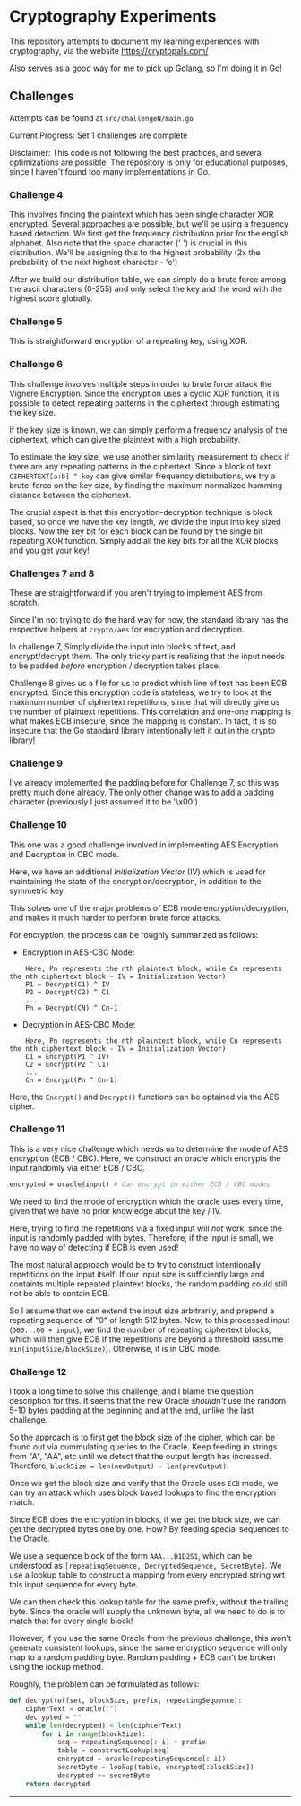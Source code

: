 # Cryptography Experiments

This repository attempts to document my learning experiences with cryptography, via the website https://cryptopals.com/

Also serves as a good way for me to pick up Golang, so I'm doing it in Go!

## Challenges

Attempts can be found at `src/challengeN/main.go`

Current Progress: Set 1 challenges are complete

Disclaimer: This code is not following the best practices, and several optimizations are possible. The repository is only for educational purposes, since I haven't found too many implementations in Go.

### Challenge 4

This involves finding the plaintext which has been single character XOR encrypted. Several approaches are possible, but we'll be using a frequency based detection. We first get the frequency distribution prior for the english alphabet. Also note that the space character (' ') is crucial in this distribution. We'll be assigning this to the highest probability (2x the probability of the next highest character - 'e')

After we build our distribution table, we can simply do a brute force among the ascii characters (0-255) and only select the key and the word with the highest score globally.

### Challenge 5

This is straightforward encryption of a repeating key, using XOR.

### Challenge 6

This challenge involves multiple steps in order to brute force attack the Vignere Encryption. Since the encryption uses a cyclic XOR function, it is possible to detect repeating patterns in the ciphertext through estimating the key size.

If the key size is known, we can simply perform a frequency analysis of the ciphertext, which can give the plaintext with a high probability.

To estimate the key size, we use another similarity measurement to check if there are any repeating patterns in the ciphertext. Since a block of text `CIPHERTEXT[a:b] ^ key` can give similar frequency distributions, we try a brute-force on the key size, by finding the maximum normalized hamming distance between the ciphertext.

The crucial aspect is that this encryption-decryption technique is block based, so once we have the key length, we divide the input into key sized blocks. Now the key bit for each block can be found by the single bit repeating XOR function. Simply add all the key bits for all the XOR blocks, and you get your key!

### Challenges 7 and 8

These are straightforward if you aren't trying to implement AES from scratch.

Since I'm not trying to do the hard way for now, the standard library has the respective helpers at `crypto/aes` for encryption and decryption.

In challenge 7, Simply divide the input into blocks of text, and encrypt/decrypt them. The only tricky part is realizing that the input needs to be padded *before* encryption / decryption takes place.

Challenge 8 gives us a file for us to predict which line of text has been ECB encrypted. Since this encryption code is stateless, we try to look at the maximum number of ciphertext repetitions, since that will directly give us the number of plaintext repetitions. This correlation and one-one mapping is what makes ECB insecure, since the mapping is constant. In fact, it is so insecure that the Go standard library intentionally left it out in the crypto library!

### Challenge 9

I've already implemented the padding before for Challenge 7, so this was pretty much done already. The only other change was to add a padding character (previously I just assumed it to be '\x00')

### Challenge 10

This one was a good challenge involved in implementing AES Encryption and Decryption in CBC mode.

Here, we have an additional *Initialization Vector* (IV) which is used for maintaining the state of the encryption/decryption, in addition to the symmetric key.

This solves one of the major problems of ECB mode encryption/decryption, and makes it much harder to perform brute force attacks.

For encryption, the process can be roughly summarized as follows:


* Encryption in AES-CBC Mode:
```
    Here, Pn represents the nth plaintext block, while Cn represents the nth ciphertext block - IV = Initialization Vector)
    P1 = Decrypt(C1) ^ IV
	P2 = Decrypt(C2) ^ C1
	...
	Pn = Decrypt(CN) ^ Cn-1
```

* Decryption in AES-CBC Mode:
```
    Here, Pn represents the nth plaintext block, while Cn represents the nth ciphertext block - IV = Initialization Vector)
	C1 = Encrypt(P1 ^ IV)
	C2 = Encrypt(P2 ^ C1)
	...
	Cn = Encrypt(Pn ^ Cn-1)
```

Here, the `Encrypt()` and `Decrypt()` functions can be optained via the AES cipher.

### Challenge 11

This is a very nice challenge which needs us to determine the mode of AES encryption (ECB / CBC). Here, we construct an oracle which encrypts the input randomly via either ECB / CBC.

```bash
encrypted = oracle(input) # Can encrypt in either ECB / CBC modes
```

We need to find the mode of encryption which the oracle uses every time, given that we have no prior knowledge about the key / IV.

Here, trying to find the repetitions via a fixed input will *not* work, since the input is randomly padded with bytes. Therefore, if the input is small, we have no way of detecting if ECB is even used!

The most natural approach would be to try to construct intentionally repetitions on the input itself! If our input size is sufficiently large and containts multiple repeated plaintext blocks, the random padding could still not be able to contain ECB.

So I assume that we can extend the input size arbitrarily, and prepend a repeating sequence of "0" of length 512 bytes. Now, to this processed input (`000...00 + input`), we find the number of repeating ciphertext blocks, which will then give ECB if the repetitions are beyond a threshold (assume `min(inputSize/blockSize)`). Otherwise, it is in CBC mode.

### Challenge 12

I took a long time to solve this challenge, and I blame the question description for this. It seems that the new Oracle *shouldn't* use the random 5-10 bytes padding at the beginning and at the end, unlike the last challenge.

So the approach is to first get the block size of the cipher, which can be found out via cummulating queries to the Oracle. Keep feeding in strings from "A", "AA", etc until we detect that the output length has increased. Therefore, `blockSize = len(newOutput) - len(prevOutput)`.

Once we get the block size and verify that the Oracle uses `ECB` mode, we can try an attack which uses block based lookups to find the encryption match.

Since ECB does the encryption in blocks, if we get the block size, we can get the decrypted bytes one by one. How? By feeding special sequences to the Oracle.

We use a sequence block of the form `AAA...D1D2S1`, which can be understood as `[repeatingSequence, DecryptedSequence, SecretByte]`. We use a lookup table to construct a mapping from every encrypted string wrt this input sequence for every byte.

We can then check this lookup table for the same prefix, without the trailing byte. Since the oracle will supply the unknown byte, all we need to do is to match that for every single block!

However, if you use the same Oracle from the previous challenge, this won't generate consistent lookups, since the same encryption sequence will only map to a random padding byte. Random padding + ECB can't be broken using the lookup method.

Roughly, the problem can be formulated as follows:

```python
def decrypt(offset, blockSize, prefix, repeatingSequence):
	cipherText = oracle("")
	decrypted = ""
	while len(decrypted) < len(ciphterText)
		for i in range(blockSize):
			seq = repeatingSequence[:-i] + prefix
			table = constructLookup(seq)
			encrypted = oracle(repeatingSequence[:-i])
			secretByte = lookup(table, encrypted[:blockSize])
			decrypted += secretByte
	return decrypted
```

**********************